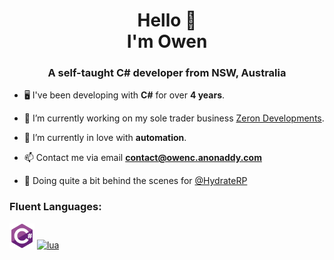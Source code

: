 <h1 align="center">Hello 👋<br/>I'm Owen</h1>
<h3 align="center">A self-taught C# developer from NSW, Australia</h3>

- 🖥️ I've been developing with **C#** for over **4 years**.

- 🔭 I’m currently working on my sole trader business [Zeron Developments](https://zeron.dev/).

- 🌱 I’m currently in love with **automation**.

- 📫 Contact me via email **contact@owenc.anonaddy.com**

- 📲 Doing quite a bit behind the scenes for [@HydrateRP](https://github.com/HydrateRP)

<h3 align="left">Fluent Languages:</h3>
<p align="left"> <a href="https://www.w3schools.com/cs/" target="_blank" rel="noreferrer"> <img src="https://raw.githubusercontent.com/devicons/devicon/master/icons/csharp/csharp-original.svg" alt="csharp" width="40" height="40"/></a> <a href="https://www.json.org/" target="_blank" rel="noreferrer"> <img src="https://upload.wikimedia.org/wikipedia/commons/c/cf/Lua-Logo.svg" alt="lua" width="40" height="40"/></a>
